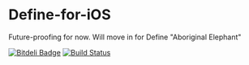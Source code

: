 Define-for-iOS
==============

Future-proofing for now. Will move in for Define "Aboriginal Elephant"

[![Bitdeli Badge](https://d2weczhvl823v0.cloudfront.net/Project-Define/Define-for-iOS/trend.png)](https://bitdeli.com/free "Bitdeli Badge") [![Build Status](http://server.k2b6s9j.com:8080/job/Define%20for%20OS%20X/badge/icon)](http://server.k2b6s9j.com:8080/job/Define%20for%20OS%20X/)

